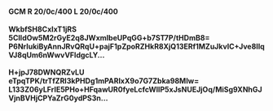 #### GCM R 20/0c/400 L 20/0c/400
**WkbfSH8CxIxT1jRS**<br/>**5ClldOw5M2rGyE2q8JWxmlbeUPqGG+b7ST7P/tHDmB8=**<br/>**P6NrIukiByAnnJRvQRqU+pajF1pZpoRZHkR8XjQ13ERf1MZuJkvlC+Jve8IlqVJ8qUm6nWwvVFldgcLY...**<br/><br/>
**H+jpJ78DWNQRZvLU**<br/>**eTpqTPK/trTfZRl3kPHDg1mPARIxX9o7G7Zbka98MIw=**<br/>**L133Z06yLFrIE5PHo+HFqawUR0fyeLcfcWlIP5xJsNUEJjOq/MiSg9XNhGJVjnBVHjCPYaZrG0ydPS3n...**